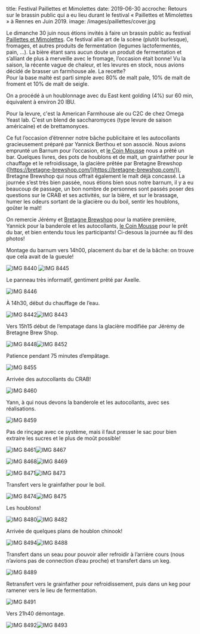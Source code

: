 title: Festival Paillettes et Mimolettes
date: 2019-06-30
accroche: Retours sur le brassin public qui a eu lieu durant le festival « Paillettes et Mimolettes » à Rennes en Juin 2019.
image: /images/paillettes/cover.jpg

Le dimanche 30 juin nous étions invités à faire un brassin public au festival [Paillettes et Mimolettes](https://paillettesetmimolettes.fr/). Ce festival allie art de la scène (plutôt burlesque), fromages, et autres produits de fermentation (legumes lactofermentés, pain, …). La bière étant sans aucun doute un produit de fermentation et s’alliant de plus à merveille avec le fromage, l’occasion était bonne! Vu la saison, la récente vague de chaleur, et les levures en stock, nous avions décidé de brasser un farmhouse ale. La recette?  
Pour la base malté est parti simple avec 80% de malt pale, 10% de malt de froment et 10% de malt de seigle.

On a procédé à un houblonnage avec du East kent golding (4%) sur 60 min, équivalent à environ 20 IBU.  

Pour la levure, c'est la American Farmhouse ale ou C2C de chez Omega Yeast lab. C'est un blend de saccharomyces (type levure de saison américaine) et de brettamonyces.

Ce fut l’occasion d’étrenner notre bâche publicitaire et les autocollants gracieusement préparé par Yannick Berthou et son associé. Nous avions emprunté un Barnum pour l’occasion, et [le Coin Mousse](https://www.lecoinmousse.com/) nous a prêté un bar. Quelques livres, des pots de houblons et de malt, un grainfather pour le chauffage et le refroidissage, la glacière prêtée par Bretagne Brewshop ([https://bretagne-brewshop.com/](https://bretagne-brewshop.com/)), Bretagne Brewshop qui nous offrait également le malt déjà concassé. La journée s’est très bien passée, nous étions bien sous notre barnum, il y a eu beaucoup de passage, un bon nombre de personnes sont passés poser des questions sur le CRAB et ses activités, sur la bière, et sur le brassage, humer les odeurs sortant de la glacière ou du boil, sentir les houblons, goûter le malt!

On remercie Jérémy et  [Bretagne Brewshop](https://bretagne-brewshop.com/) pour la matière première, Yannick pour la banderole et les autocollants, [le Coin Mousse](https://www.lecoinmousse.com/) pour le prêt du bar, et bien entendu tous les participants! Ci-desous la journée au fil des photos!

Montage du barnum vers 14h00, placement  du bar et de la bâche: on trouve que cela avait de la gueule!

![IMG 8440](/images/paillettes/IMG_8440.jpg)
![IMG 8445](/images/paillettes/IMG_8445.jpg)

Le panneau très informatif, gentiment prêté par Axelle.

![IMG 8446](/images/paillettes/cover.jpg)

À 14h30, début du chauffage de l’eau.

 ![IMG 8442](/images/paillettes/IMG_8442.jpg)![IMG 8443](/images/paillettes/IMG_8443.jpg)

Vers 15h15 début de l’empatage dans la glacière modifiée par Jérémy de Bretagne Brew Shop. 

![IMG 8448](/images/paillettes/IMG_8448.jpg)![IMG 8452](/images/paillettes/IMG_8452.jpg)

Patience pendant 75 minutes d’empâtage.

![IMG 8455](/images/paillettes/IMG_8455.jpg)

Arrivée des autocollants du CRAB!

![IMG 8460](/images/paillettes/IMG_8460.jpg)

Yann, à qui nous devons la banderole et les autocollants, avec ses réalisations.

![IMG 8459](/images/paillettes/MG_8459.jpeg)

Pas de rinçage avec ce système, mais il faut presser le sac pour bien extraire les sucres et le plus de moût possible!

![IMG 8461](/images/paillettes/IMG_8461.jpg)![IMG 8467](/images/paillettes/IMG_8467.jpg)

![IMG 8468](/images/paillettes/IMG_8468.jpg)![IMG 8469](/images/paillettes/IMG_8469.jpg)

![IMG 8471](/images/paillettes/IMG_8471.jpg)![IMG 8473](/images/paillettes/IMG_8473.jpg)

Transfert vers le grainfather pour le boil. 

![IMG 8474](/images/paillettes/IMG_8474.jpg)![IMG 8475](/images/paillettes/IMG_8475.jpg)

Les houblons!

![IMG 8480](/images/paillettes/IMG_8480.jpg)![IMG 8482](/images/paillettes/IMG_8482.jpg)

Arrivée de quelques plans de houblon chinook!

![IMG 8494](/images/paillettes/IMG_8488.jpg)![IMG 8488](/images/paillettes/IMG_8488.jpg)

Transfert dans un seau pour pouvoir aller refroidir à l’arrière cours (nous n’avions pas de connection d’eau proche) et transfert dans un keg. 

![IMG 8489](/images/paillettes/IMG_8489.jpg)

Retransfert vers le grainfather pour refroidissement, puis dans un keg pour ramener vers le lieu de fermentation.

![IMG 8491](/images/paillettes/IMG_8491.jpg)

Vers 21h40 démontage.

![IMG 8492](/images/paillettes/IMG_8492.jpg)![IMG 8493](/images/paillettes/IMG_8493.jpg)